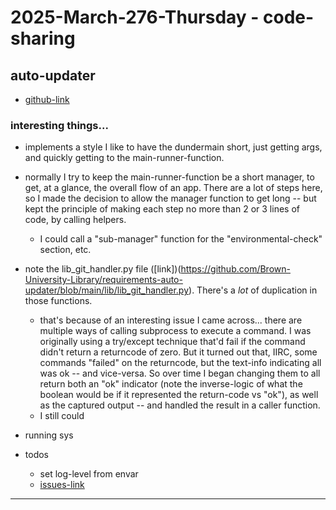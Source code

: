 2025-March-276-Thursday - code-sharing
======================================

## auto-updater

- [github-link](https://github.com/Brown-University-Library/requirements-auto-updater)

### interesting things...

- implements a style I like to have the dundermain short, just getting args, and quickly getting to the main-runner-function.

- normally I try to keep the main-runner-function be a short manager, to get, at a glance, the overall flow of an app. There are a lot of steps here, so I made the decision to allow the manager function to get long -- but kept the principle of making each step no more than 2 or 3 lines of code, by calling helpers.
    - I could call a "sub-manager" function for the "environmental-check" section, etc.

- note the lib_git_handler.py file ([link])(https://github.com/Brown-University-Library/requirements-auto-updater/blob/main/lib/lib_git_handler.py). There's a _lot_ of duplication in those functions.
    - that's because of an interesting issue I came across... there are multiple ways of calling subprocess to execute a command. I was originally using a try/except technique that'd fail if the command didn't return a returncode of zero. But it turned out that, IIRC, some commands "failed" on the returncode, but the text-info indicating all was ok -- and vice-versa. So over time I began changing them to all return both an "ok" indicator (note the inverse-logic of what the boolean would be if it represented the return-code vs "ok"), as well as the captured output -- and handled the result in a caller function.
    - I still could

- running sys

- todos
    - set log-level from envar
    - [issues-link](https://github.com/Brown-University-Library/requirements-auto-updater/issues)

---